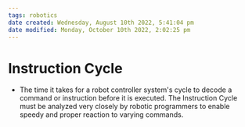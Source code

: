 ```yaml
---
tags: robotics
date created: Wednesday, August 10th 2022, 5:41:04 pm
date modified: Monday, October 10th 2022, 2:02:25 pm
---
```


# Instruction Cycle
- The time it takes for a robot controller system's cycle to decode a command or instruction before it is executed. The Instruction Cycle must be analyzed very closely by robotic programmers to enable speedy and proper reaction to varying commands.

